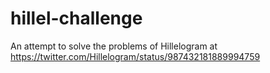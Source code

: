 # hillel-challenge
An attempt to solve the problems of Hillelogram at https://twitter.com/Hillelogram/status/987432181889994759
